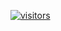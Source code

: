 [![visitors](https://visitor-badge.laobi.icu/badge?page_id=Sunilcsc.NM)](https://sunilcsc.github.io/NM/)
